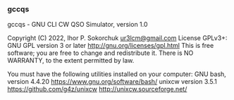 ### gccqs

  gccqs - GNU CLI CW QSO Simulator, version 1.0

  Copyright (C) 2022, Ihor P. Sokorchuk <ur3lcm@gmail.com>
  License GPLv3+: GNU GPL version 3 or later <http://gnu.org/licenses/gpl.html>
  This is free software; you are free to change and redistribute it.
  There is NO WARRANTY, to the extent permitted by law.

  You must have the following utilities installed on your computer:
  GNU bash, version 4.4.20  <https://www.gnu.org/software/bash/>
  unixcw version 3.5.1  <https://github.com/g4z/unixcw>
                        <http://unixcw.sourceforge.net/>

